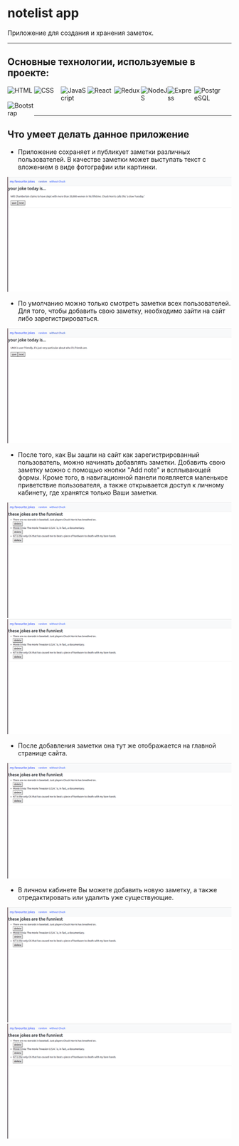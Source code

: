 # notelist app
Приложение для создания и хранения заметок.
___

## Основные технологии, используемые в проекте:
<img align="left" alt="HTML" width="60px" src="https://img.icons8.com/color/344/html-5--v1.png" />
<img align="left" alt="CSS" width="60px" src="https://img.icons8.com/color/344/css3.png" />
<img align="left" alt="JavaScript" width="60px" src="https://img.icons8.com/color/344/javascript--v2.png" />
<img align="left" alt="React" width="60px" src="https://img.icons8.com/color/344/react-native.png" />
<img align="left" alt="Redux" width="60px" src="https://img.icons8.com/color/344/redux.png" />
<img align="left" alt="NodeJS" width="60px" src="https://img.icons8.com/fluency/344/node-js.png" />
<img align="left" alt="Express" width="60px" src="https://stickker.net/wp-content/uploads/2016/01/express.svg_.png" />
<img align="left" alt="PostgreSQL" width="60px" src="https://img.icons8.com/color/344/postgreesql.png" />
<img align="left" alt="Bootstrap" width="60px" src="https://img.icons8.com/color/344/bootstrap.png" />
<br/>
<br/>
<br/>

___
## Что умеет делать данное приложение
- Приложение сохраняет и публикует заметки различных пользователей. В качестве заметки может выступать текст с вложением в виде фотографии или картинки. 


![start](https://github.com/alpobaggins/random-joke-app/blob/master/readme-pic/random.png?raw=true)
- По умолчанию можно только смотреть заметки всех пользователей. Для того, чтобы добавить свою заметку, необходимо зайти на сайт либо зарегистрироваться.  


![register](https://github.com/alpobaggins/random-joke-app/blob/master/readme-pic/without.png?raw=true)
- После того, как Вы зашли на сайт как зарегистрированный пользователь, можно начинать добавлять заметки. Добавить свою заметку можно с помощью кнопки "Add note" и всплывающей формы. Кроме того, в навигационной панели появляется маленькое приветствие пользователя, а также открывается доступ к личному кабинету, где хранятся только Ваши заметки.


![withoutadd](https://github.com/alpobaggins/random-joke-app/blob/master/readme-pic/favourite.png?raw=true)
![add](https://github.com/alpobaggins/random-joke-app/blob/master/readme-pic/favourite.png?raw=true)
- После добавления заметки она тут же отображается на главной странице сайта.


![mainpage](https://github.com/alpobaggins/random-joke-app/blob/master/readme-pic/favourite.png?raw=true)
- В личном кабинете Вы можете добавить новую заметку, а также отредактировать или удалить уже существующие.


![lk](https://github.com/alpobaggins/random-joke-app/blob/master/readme-pic/favourite.png?raw=true)
![lkchange](https://github.com/alpobaggins/random-joke-app/blob/master/readme-pic/favourite.png?raw=true)

